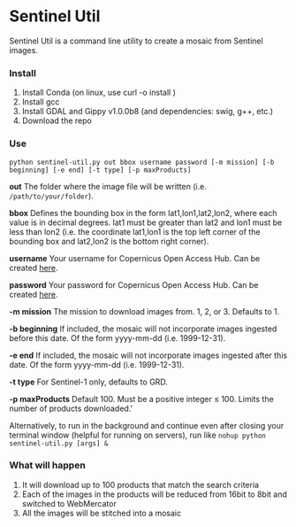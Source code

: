 # Sentinel Util
Sentinel Util is a command line utility to create a mosaic from Sentinel images.

### Install
1. Install Conda (on linux, use curl -o install <installerurl>)
2. Install gcc
3. Install GDAL and Gippy v1.0.0b8 (and dependencies: swig, g++, etc.)
4. Download the repo

### Use
`python sentinel-util.py out bbox username password [-m mission] [-b beginning] [-e end] [-t type] [-p maxProducts]`

**out**
    The folder where the image file will be written (i.e. ```/path/to/your/folder```).
    
**bbox**
    Defines the bounding box in the form lat1,lon1,lat2,lon2, where each value is in decimal degrees. lat1 must be greater than lat2 and lon1 must be less than lon2 (i.e. the coordinate lat1,lon1 is the top left corner of the bounding box and lat2,lon2 is the bottom right corner).

**username**
    Your username for Copernicus Open Access Hub. Can be created [here](https://scihub.copernicus.eu/dhus/#/self-registration).

**password**
    Your password for Copernicus Open Access Hub. Can be created [here](https://scihub.copernicus.eu/dhus/#/self-registration).

**-m mission**
    The mission to download images from. 1, 2, or 3. Defaults to 1.

**-b beginning**
    If included, the mosaic will not incorporate images ingested before this date. Of the form yyyy-mm-dd (i.e. 1999-12-31).

**-e end**
    If included, the mosaic will not incorporate images ingested after this date. Of the form yyyy-mm-dd (i.e. 1999-12-31).

**-t type**
    For Sentinel-1 only, defaults to GRD.

**-p maxProducts**
    Default 100. Must be a positive integer ≤ 100. Limits the number of products downloaded.'

Alternatively, to run in the background and continue even after closing your terminal window (helpful for running on servers), run like ```nohup python sentinel-util.py [args] &```
### What will happen
1. It will download up to 100 products that match the search criteria
2. Each of the images in the products will be reduced from 16bit to 8bit and switched to WebMercator
3. All the images will be stitched into a mosaic
